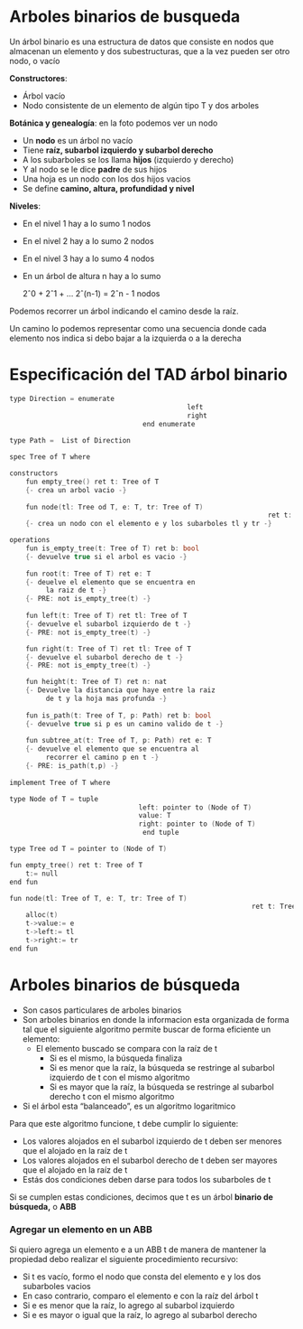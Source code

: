 # Arboles binarios de busqueda

Un árbol binario es una estructura de datos que consiste en nodos que almacenan un elemento y dos subestructuras, que a la vez pueden ser otro nodo, o vacío

**Constructores**: 

- Árbol vacío
- Nodo consistente de un elemento de algún tipo T y dos arboles

**Botánica y genealogía**: en la foto podemos ver un nodo

- Un **nodo** es un árbol no vacío
- Tiene **raíz, subarbol izquierdo y subarbol derecho**
- A los subarboles se los llama **hijos** (izquierdo y derecho)
- Y al nodo se le dice **padre** de sus hijos
- Una hoja es un nodo con los dos hijos vacios
- Se define **camino, altura, profundidad y nivel**

**Niveles**: 

- En el nivel 1 hay a lo sumo 1 nodos
- En el nivel 2 hay a lo sumo 2 nodos
- En el nivel 3 hay a lo sumo 4 nodos
- En un árbol de altura n hay a lo sumo
    
    2ˆ0 + 2ˆ1 + … 2ˆ(n-1) = 2ˆn - 1 nodos
    

Podemos recorrer un árbol indicando el camino desde la raíz.

Un camino lo podemos representar como una secuencia donde cada elemento nos indica si debo bajar a la izquierda o a la derecha

# Especificación del TAD árbol binario

```c
type Direction = enumerate
											left
											right
								 end enumerate
								 
type Path =  List of Direction

spec Tree of T where 

constructors
	fun empty_tree() ret t: Tree of T
	{- crea un arbol vacio -}
	
	fun node(tl: Tree od T, e: T, tr: Tree of T)
																ret t: Tree of T
	{- crea un nodo con el elemento e y los subarboles tl y tr -}

operations
	fun is_empty_tree(t: Tree of T) ret b: bool
	{- devuelve true si el arbol es vacio -}
	
	fun root(t: Tree of T) ret e: T
	{- deuelve el elemento que se encuentra en 
		 la raiz de t -}
	{- PRE: not is_empty_tree(t) -}
	
	fun left(t: Tree of T) ret tl: Tree of T
	{- devuelve el subarbol izquierdo de t -}
	{- PRE: not is_empty_tree(t) -}

	fun right(t: Tree of T) ret tl: Tree of T
	{- devuelve el subarbol derecho de t -}
	{- PRE: not is_empty_tree(t) -}

	fun height(t: Tree of T) ret n: nat 	
	{- Devuelve la distancia que haye entre la raiz
		 de t y la hoja mas profunda -}
	
	fun is_path(t: Tree of T, p: Path) ret b: bool
	{- devuelve true si p es un camino valido de t -}
	
	fun subtree_at(t: Tree of T, p: Path) ret e: T
	{- devuelve el elemento que se encuentra al
		 recorrer el camino p en t -}
	{- PRE: is_path(t,p) -}	
	
implement Tree of T where

type Node of T = tuple
								left: pointer to (Node of T)
								value: T
								right: pointer to (Node of T)
								 end tuple

type Tree od T = pointer to (Node of T)

fun empty_tree() ret t: Tree of T
	t:= null
end fun					 

fun node(tl: Tree of T, e: T, tr: Tree of T)
															ret t: Tree of T
	alloc(t)
	t->value:= e
	t->left:= tl
	t->right:= tr
end fun
```

# Arboles binarios de búsqueda

- Son casos particulares de arboles binarios
- Son arboles binarios en donde la informacion esta organizada de forma tal que el siguiente algoritmo permite buscar de forma eficiente un elemento:
    - El elemento buscado se compara con la raíz de t
        - Si es el mismo, la búsqueda finaliza
        - Si es menor que la raíz, la búsqueda se restringe al subarbol izquierdo de t con el mismo algoritmo
        - Si es mayor que la raíz, la búsqueda se restringe al subarbol derecho t con el mismo algoritmo
- Si el árbol esta “balanceado”, es un algoritmo logaritmico

Para que este algoritmo funcione, t debe cumplir lo siguiente:

- Los valores alojados en el subarbol izquierdo de t deben ser menores que el alojado en la raíz de t
- Los valores alojados en el subarbol derecho de t deben ser mayores que el alojado en la raíz de t
- Estás dos condiciones deben darse para todos los subarboles de t

Si se cumplen estas condiciones, decimos que t es un árbol **binario de búsqueda,** o **ABB**

### Agregar un elemento en un ABB

Si quiero agrega un elemento e a un ABB t de manera de mantener la propiedad debo realizar el siguiente procedimiento recursivo:

- Si t es vacío, formo el nodo que consta del elemento e y los dos subarboles vacios
- En caso contrario, comparo el elemento e con la raíz del árbol t
- Si e es menor que la raíz, lo agrego al subarbol izquierdo
- Si e es mayor o igual que la raíz, lo agrego al subarbol derecho